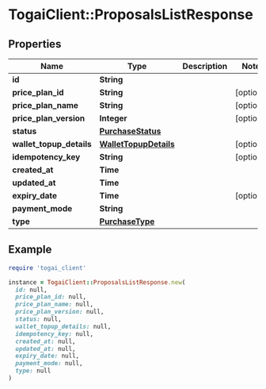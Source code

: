 # TogaiClient::ProposalsListResponse

## Properties

| Name | Type | Description | Notes |
| ---- | ---- | ----------- | ----- |
| **id** | **String** |  |  |
| **price_plan_id** | **String** |  | [optional] |
| **price_plan_name** | **String** |  | [optional] |
| **price_plan_version** | **Integer** |  | [optional] |
| **status** | [**PurchaseStatus**](PurchaseStatus.md) |  |  |
| **wallet_topup_details** | [**WalletTopupDetails**](WalletTopupDetails.md) |  | [optional] |
| **idempotency_key** | **String** |  | [optional] |
| **created_at** | **Time** |  |  |
| **updated_at** | **Time** |  |  |
| **expiry_date** | **Time** |  | [optional] |
| **payment_mode** | **String** |  |  |
| **type** | [**PurchaseType**](PurchaseType.md) |  |  |

## Example

```ruby
require 'togai_client'

instance = TogaiClient::ProposalsListResponse.new(
  id: null,
  price_plan_id: null,
  price_plan_name: null,
  price_plan_version: null,
  status: null,
  wallet_topup_details: null,
  idempotency_key: null,
  created_at: null,
  updated_at: null,
  expiry_date: null,
  payment_mode: null,
  type: null
)
```


